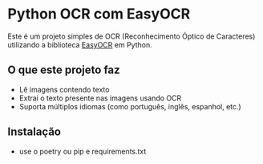 # Python OCR com EasyOCR

Este é um projeto simples de OCR (Reconhecimento Óptico de Caracteres) utilizando a biblioteca [EasyOCR](https://github.com/JaidedAI/EasyOCR) em Python.
## O que este projeto faz

- Lê imagens contendo texto
- Extrai o texto presente nas imagens usando OCR
- Suporta múltiplos idiomas (como português, inglês, espanhol, etc.)

## Instalação
- use o poetry ou pip e requirements.txt